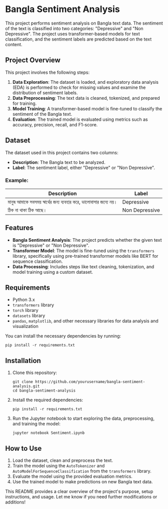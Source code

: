 
# Bangla Sentiment Analysis

This project performs sentiment analysis on Bangla text data. The sentiment of the text is classified into two categories: "Depressive" and "Non Depressive". The project uses transformer-based models for text classification, and the sentiment labels are predicted based on the text content.

## Project Overview

This project involves the following steps:
1. **Data Exploration**: The dataset is loaded, and exploratory data analysis (EDA) is performed to check for missing values and examine the distribution of sentiment labels.
2. **Data Preprocessing**: The text data is cleaned, tokenized, and prepared for training.
3. **Model Training**: A transformer-based model is fine-tuned to classify the sentiment of the Bangla text.
4. **Evaluation**: The trained model is evaluated using metrics such as accuracy, precision, recall, and F1-score.

## Dataset

The dataset used in this project contains two columns:
- **Description**: The Bangla text to be analyzed.
- **Label**: The sentiment label, either "Depressive" or "Non Depressive".

### Example:

| Description | Label |
|-------------|-------|
| মানুষ আমাকে সবসময় স্বার্থের জন্য ব্যবহার করে, ভালোবাসার জন্যে নয়। | Depressive |
| ঠিক না থাকা ঠিক আছে। | Non Depressive |

## Features

- **Bangla Sentiment Analysis**: The project predicts whether the given text is "Depressive" or "Non Depressive".
- **Transformer Model**: The model is fine-tuned using the `transformers` library, specifically using pre-trained transformer models like BERT for sequence classification.
- **Data Processing**: Includes steps like text cleaning, tokenization, and model training using a custom dataset.

## Requirements

- Python 3.x
- `transformers` library
- `torch` library
- `datasets` library
- `pandas`, `matplotlib`, and other necessary libraries for data analysis and visualization

You can install the necessary dependencies by running:
```
pip install -r requirements.txt
```

## Installation

1. Clone this repository:
   ```
   git clone https://github.com/yourusername/bangla-sentiment-analysis.git
   cd bangla-sentiment-analysis
   ```

2. Install the required dependencies:
   ```
   pip install -r requirements.txt
   ```

3. Run the Jupyter notebook to start exploring the data, preprocessing, and training the model:
   ```
   jupyter notebook Sentiment.ipynb
   ```

## How to Use

1. Load the dataset, clean and preprocess the text.
2. Train the model using the `AutoTokenizer` and `AutoModelForSequenceClassification` from the `transformers` library.
3. Evaluate the model using the provided evaluation metrics.
4. Use the trained model to make predictions on new Bangla text data.


This README provides a clear overview of the project's purpose, setup instructions, and usage. Let me know if you need further modifications or additions!
